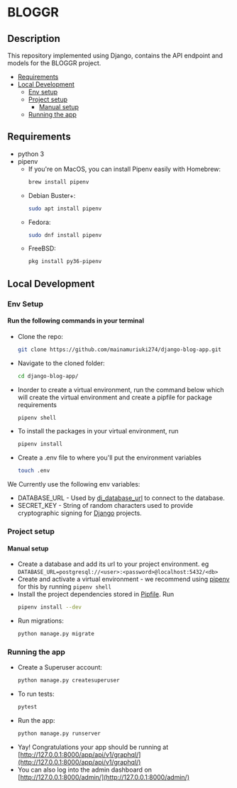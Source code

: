 # BLOGGR

## Description
This repository implemented using Django, contains the API endpoint and models for the BLOGGR project.
- [Requirements](#requirements)
 - [Local Development](#local-development)
    - [Env setup](#env-setup)
    - [Project setup](#project-setup)
      - [Manual setup](#manual-setup)
    - [Running the app](#running-the-app)

## Requirements
* python 3
* pipenv
  - If you're on MacOS, you can install Pipenv easily with Homebrew:
    ```bash
    brew install pipenv
    ```
  - Debian Buster+:
    ```bash
    sudo apt install pipenv
    ```
  - Fedora:
    ```bash
    sudo dnf install pipenv
    ```
  - FreeBSD:
    ```bash
    pkg install py36-pipenv
    ```

## Local Development
### Env Setup
#### Run the following commands in your terminal
* Clone the repo:
    ```bash
    git clone https://github.com/mainamuriuki274/django-blog-app.git
    ```
* Navigate to the cloned folder:
    ```bash
    cd django-blog-app/
    ```
* Inorder to create a virtual environment, run the command below which will create the virtual environment and create a pipfile for package requirements
    ```bash
    pipenv shell
    ```
* To install the packages in your virtual environment, run
    ```bash
    pipenv install
    ```
* Create a .env file to where you'll put the environment variables
    ```bash
    touch .env
    ```

We Currently use the following env variables:  
 + DATABASE_URL - Used by [dj_database_url](https://github.com/kennethreitz/dj-database-url#url-schema) to connect to the database.  
 + SECRET_KEY - String of random characters used to provide cryptographic signing for [Django](https://docs.djangoproject.com/en/2.1/ref/settings/#std:setting-SECRET_KEY) projects.

### Project setup
#### Manual setup
- Create a database and add its url to your project environment. eg `DATABASE_URL=postgresql://<user>:<password>@localhost:5432/<db>`
- Create and activate a virtual environment - we recommend using [pipenv](https://github.com/pypa/pipenv) for this by running `pipenv shell`
- Install the project dependencies stored in [Pipfile](/Pipfile). Run
    ```bash
    pipenv install --dev
    ```
- Run migrations:
    ```bash
    python manage.py migrate
    ```

### Running the app
- Create a Superuser account:
    ```bash
    python manage.py createsuperuser
    ```
- To run tests:
    ```bash
    pytest
    ```
- Run the app:
    ```bash
    python manage.py runserver
    ```
- Yay! Congratulations your app should be running at [http://127.0.0.1:8000/app/api/v1/graphql/](http://127.0.0.1:8000/app/api/v1/graphql/)
- You can also log into the admin dashboard on [http://127.0.0.1:8000/admin/](http://127.0.0.1:8000/admin/)
